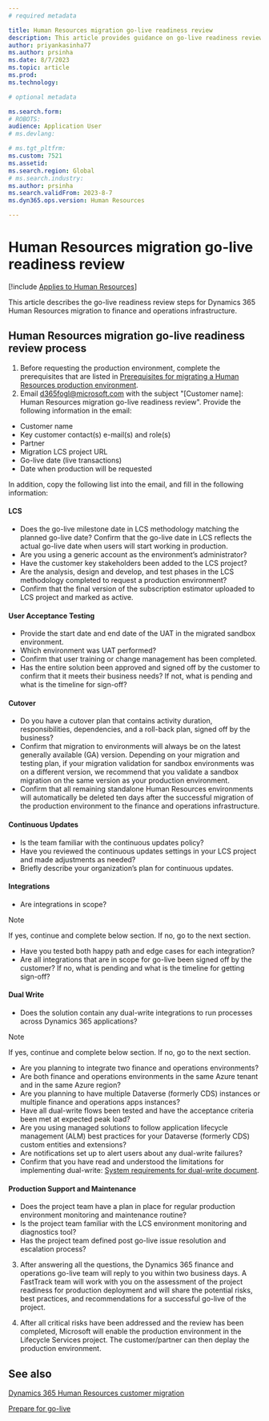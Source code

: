 ```yaml
---
# required metadata

title: Human Resources migration go-live readiness review
description: This article provides guidance on go-live readiness review for Dynamics 365 Human Resources migration to finance and operations infrastructure.
author: priyankasinha77
ms.author: prsinha
ms.date: 8/7/2023
ms.topic: article
ms.prod: 
ms.technology: 

# optional metadata

ms.search.form: 
# ROBOTS: 
audience: Application User
# ms.devlang: 

# ms.tgt_pltfrm: 
ms.custom: 7521
ms.assetid: 
ms.search.region: Global
# ms.search.industry: 
ms.author: prsinha
ms.search.validFrom: 2023-8-7
ms.dyn365.ops.version: Human Resources

---
```


# Human Resources migration go-live readiness review

[!include [Applies to Human Resources](../includes/applies-to-hr.md)]

This article describes the go-live readiness review steps for Dynamics 365 Human Resources migration to finance and operations infrastructure.

## Human Resources migration go-live readiness review process

1. Before requesting the production environment, complete the prerequisites that are listed in [Prerequisites for migrating a Human Resources production environment](hr-cust-migration.md#prerequisites-1).
2. Email d365fogl@microsoft.com with the subject "[Customer name]: Human Resources migration go-live readiness review".
Provide the following information in the email:
 - Customer name
 - Key customer contact(s) e-mail(s) and role(s)
 - Partner
 - Migration LCS project URL
 - Go-live date (live transactions)
 - Date when production will be requested 

In addition, copy the following list into the email, and fill in the following information:

#### LCS
- Does the go-live milestone date in LCS methodology matching the planned go-live date? Confirm that the go-live date in LCS reflects the actual go-live date when users will start working in production.
- Are you using a generic account as the environment’s administrator?
- Have the customer key stakeholders been added to the LCS project?
- Are the analysis, design and develop, and test phases in the LCS methodology completed to request a production environment?
- Confirm that the final version of the subscription estimator uploaded to LCS project and marked as active.

#### User Acceptance Testing
- Provide the start date and end date of the UAT in the migrated sandbox environment.
- Which environment was UAT performed? 
- Confirm that user training or change management has been completed.
- Has the entire solution been approved and signed off by the customer to confirm that it meets their business needs? If not, what is pending and what is the timeline for sign-off?

#### Cutover
- Do you have a cutover plan that contains activity duration, responsibilities, dependencies, and a roll-back plan, signed off by the business?
- Confirm that migration to environments will always be on the latest generally available (GA) version. Depending on your migration and testing plan, if your migration validation for sandbox environments was on a different version, we recommend that you validate a sandbox migration on the same version as your production environment.
- Confirm that all remaining standalone Human Resources environments will automatically be deleted ten days after the successful migration of the production environment to the finance and operations infrastructure. 

#### Continuous Updates
- Is the team familiar with the continuous updates policy?
- Have you reviewed the continuous updates settings in your LCS project and made adjustments as needed?
- Briefly describe your organization’s plan for continuous updates.

#### Integrations
- Are integrations in scope?

> [!NOTE]
> If yes, continue and complete below section. If no, go to the next section.

- Have you tested both happy path and edge cases for each integration?
- Are all integrations that are in scope for go-live been signed off by the customer? If no, what is pending and what is the timeline for getting sign-off?

#### Dual Write
- Does the solution contain any dual-write integrations to run processes across Dynamics 365 applications?

> [!NOTE]
> If yes, continue and complete below section. If no, go to the next section.

- Are you planning to integrate two finance and operations environments?
- Are both finance and operations environments in the same Azure tenant and in the same Azure region?
- Are you planning to have multiple Dataverse (formerly CDS) instances or multiple finance and operations apps instances?
- Have all dual-write flows been tested and have the acceptance criteria been met at expected peak load?
- Are you using managed solutions to follow application lifecycle management (ALM) best practices for your Dataverse (formerly CDS) custom entities and extensions?
- Are notifications set up to alert users about any dual-write failures?
- Confirm that you have read and understood the limitations for implementing dual-write: [System requirements for dual-write document](../fin-ops-core/dev-itpro/data-entities/dual-write/dual-write-system-req).
  
 #### Production Support and Maintenance 
- Does the project team have a plan in place for regular production environment monitoring and maintenance routine?
- Is the project team familiar with the LCS environment monitoring and diagnostics tool?
- Has the project team defined post go-live issue resolution and escalation process?

3. After answering all the questions, the Dynamics 365 finance and operations go-live team will reply to you within two business days. A FastTrack team will work with you on the assessment of the project readiness for production deployment and will share the potential risks, best practices, and recommendations for a successful go-live of the project.
   
4. After all critical risks have been addressed and the review has been completed, Microsoft will enable the production environment in the Lifecycle Services project. The customer/partner can then deplay the production environment.

## See also

[Dynamics 365 Human Resources customer migration](hr-cust-migration)

[Prepare for go-live](../fin-ops-core/fin-ops/imp-lifecycle/prepare-go-live)
